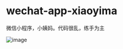 # wechat-app-xiaoyima
微信小程序，小姨妈。代码很乱，练手为主

![image](https://raw.githubusercontent.com/iamjs1/wechat-app-xiaoyima/master/images/%E6%88%AA%E5%9B%BE.png)
